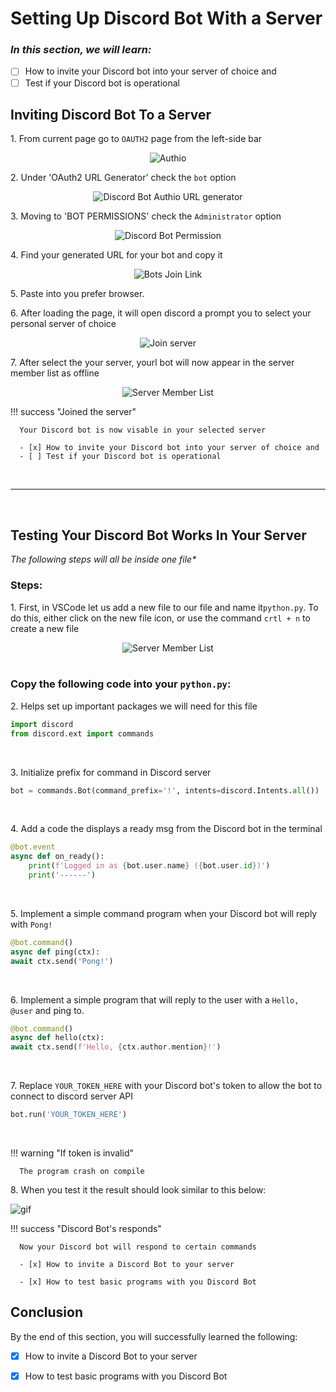 # Setting Up Discord Bot With a Server

### _In this section, we will learn:_

- [ ] How to invite your Discord bot into your server of choice and
- [ ] Test if your Discord bot is operational

## Inviting Discord Bot To a Server

1\. From current page go to `OAUTH2` page from the left-side bar

<div style="text-align: center;">
    <img src="../assets/tasktwo/tasktwo_p1.png" alt="Authio">
</div>

2\. Under 'OAuth2 URL Generator' check the `bot` option

   <div style="text-align: center;">
      <img src="../assets/tasktwo/tasktwo_p2.png" alt="Discord Bot Authio URL generator">
   </div>

3\. Moving to 'BOT PERMISSIONS' check the `Administrator` option

   <div style="text-align: center;">
      <img src="../assets/tasktwo/tasktwo_p3.png" alt="Discord Bot Permission">
   </div>

4\. Find your generated URL for your bot and copy it

   <div style="text-align: center;">
      <img src="../assets/tasktwo/tasktwo_p4.png" alt="Bots Join Link">
   </div>

5\. Paste into you prefer browser.

6\. After loading the page, it will open discord a prompt you to select your personal server of choice

   <div style="text-align: center;">
      <img src="../assets/tasktwo/tasktwo_p5.png" alt="Join server">
   </div>

7\. After select the your server, yourl bot will now appear in the server member list as offline

   <div style="text-align: center;">
      <img src="../assets/tasktwo/tasktwo_p6.png" alt="Server Member List">
   </div>

!!! success "Joined the server"

      Your Discord bot is now visable in your selected server

      - [x] How to invite your Discord bot into your server of choice and
      - [ ] Test if your Discord bot is operational

<br>

---

<br>

## Testing Your Discord Bot Works In Your Server

_The following steps will all be inside one file\*_

### Steps:

1\. First, in VSCode let us add a new file to our file and name it`python.py`. To do this, either click on the new file icon, or use the command `crtl + n` to create a new file

   <div style="text-align: center;">
      <img src="../assets/tasktwo/newFile.png" alt="Server Member List">
   </div>

<br>

### Copy the following code into your `python.py`:

2\. Helps set up important packages we will need for this file

```python
import discord
from discord.ext import commands
```

<br>

3\. Initialize prefix for command in Discord server

```py
bot = commands.Bot(command_prefix='!', intents=discord.Intents.all())
```

<br>

4\. Add a code the displays a ready msg from the Discord bot in the terminal

```py
@bot.event
async def on_ready():
    print(f'Logged in as {bot.user.name} ({bot.user.id})')
    print('------')
```

<br>

5\. Implement a simple command program when your Discord bot will reply with `Pong!`

```py
@bot.command()
async def ping(ctx):
await ctx.send('Pong!')
```

<br>

6\. Implement a simple program that will reply to the user with a `Hello, @user` and ping to.

```py
@bot.command()
async def hello(ctx):
await ctx.send(f'Hello, {ctx.author.mention}!')
```

<br>

7\. Replace `YOUR_TOKEN_HERE` with your Discord bot's token to allow the bot to connect to discord server API

```py
bot.run('YOUR_TOKEN_HERE')
```

<br>

!!! warning "If token is invalid"

      The program crash on compile

8\. When you test it the result should look similar to this below:

![gif](./assets/tasktwo/Discord_bot_test.gif 'Test Results')

!!! success "Discord Bot's responds"

      Now your Discord bot will respond to certain commands

      - [x] How to invite a Discord Bot to your server

      - [x] How to test basic programs with you Discord Bot

## Conclusion

By the end of this section, you will successfully learned the following:

- [x] How to invite a Discord Bot to your server

- [x] How to test basic programs with you Discord Bot
